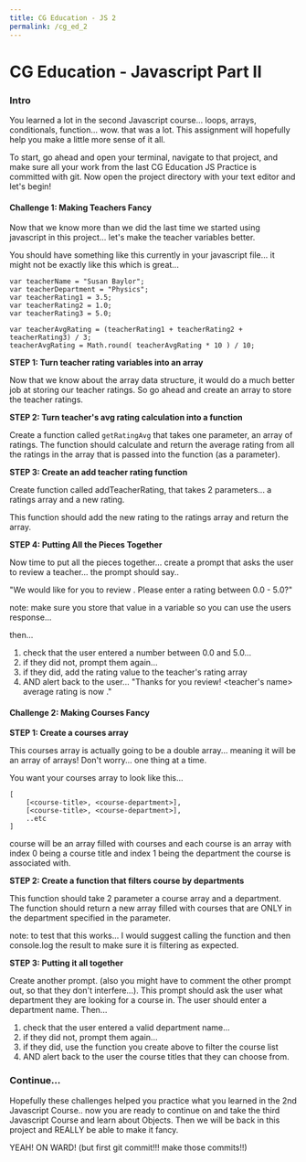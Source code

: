 ```yaml
---
title: CG Education - JS 2
permalink: /cg_ed_2
---
```


# CG Education - Javascript Part II

### Intro
You learned a lot in the second Javascript course... loops, arrays, conditionals, function... wow. that was a lot. This assignment will hopefully help you make a little more sense of it all.

To start, go ahead and open your terminal, navigate to that project, and make sure all your work from the last CG Education JS Practice is committed with git. Now open the project directory with your text editor and let's begin!



#### Challenge 1: Making Teachers Fancy

Now that we know more than we did the last time we started using javascript in this project... let's make the teacher variables better.

You should have something like this currently in your javascript file... it might not be exactly like this which is great...
```
var teacherName = "Susan Baylor";
var teacherDepartment = "Physics";
var teacherRating1 = 3.5;
var teacherRating2 = 1.0;
var teacherRating3 = 5.0;

var teacherAvgRating = (teacherRating1 + teacherRating2 + teacherRating3) / 3;
teacherAvgRating = Math.round( teacherAvgRating * 10 ) / 10;
```

**STEP 1: Turn teacher rating variables into an array**

Now that we know about the array data structure, it would do a much better job at storing our teacher ratings. So go ahead and create an array to store the teacher ratings.


**STEP 2: Turn teacher's avg rating calculation into a function**

Create a function called `getRatingAvg` that takes one parameter, an array of ratings. The function should calculate and return the average rating from all the ratings in the array that is passed into the function (as a parameter).


**STEP 3: Create an add teacher rating function**

Create function called addTeacherRating, that takes 2 parameters... a ratings array and a new rating.

This function should add the new rating to the ratings array and return the array.


**STEP 4: Putting All the Pieces Together**

Now time to put all the pieces together...
create a prompt that asks the user to review a teacher... the prompt should say..

"We would like for you to review <teacher name>. Please enter a rating between 0.0 - 5.0?"

note: make sure you store that value in a variable so you can use the users response...

then...
1) check that the user entered a number between 0.0 and 5.0...
2) if they did not, prompt them again...
3) if they did, add the rating value to the teacher's rating array
4) AND alert back to the user... "Thanks for you review! <teacher's name> average rating is now <avgRating>."



#### Challenge 2: Making Courses Fancy


**STEP 1: Create a courses array**

This courses array is actually going to be a double array... meaning it will be an array of arrays! Don't worry... one thing at a time.

You want your courses array to look like this...
```
[
    [<course-title>, <course-department>],
    [<course-title>, <course-department>],
    ..etc
]
```
course will be an array filled with courses and each course is an array with index 0 being a course title and index 1 being the department the course is associated with.


**STEP 2: Create a function that filters course by departments**

This function should take 2 parameter a course array and a department. The function should return a new array filled with courses that are ONLY in the department specified in the parameter.

note: to test that this works... I would suggest calling the function and then console.log the result to make sure it is filtering as expected.


**STEP 3: Putting it all together**

Create another prompt. (also you might have to comment the other prompt out, so that they don't interfere...). This prompt should ask the user what department they are looking for a course in. The user should enter a department name. Then...

1) check that the user entered a valid department name...
2) if they did not, prompt them again...
3) if they did, use the function you create above to filter the course list
4) AND alert back to the user the course titles that they can choose from.


### Continue...
Hopefully these challenges helped you practice what you learned in the 2nd Javascript Course.. now you are ready to continue on and take the third Javascript Course and learn about Objects. Then we will be back in this project and REALLY be able to make it fancy.

YEAH! ON WARD! (but first git commit!!! make those commits!!)
